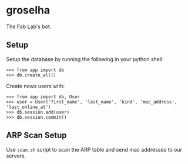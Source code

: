 # groselha

The Fab Lab's bot.

## Setup

Setup the database by running the following in your python shell:

```
>>> from app import db
>>> db.create_all()
```

Create news users with:

```
>>> from app import db, User
>>> user = User('first_name', 'last_name', 'kind', 'mac_address', 'last_online_at')
>>> db.session.add(user)
>>> db.session.commit()
```

## ARP Scan Setup

Use `scan.sh` script to scan the ARP table and send mac addresses to our servers.
